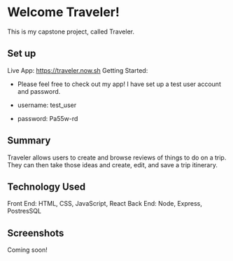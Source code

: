 # Welcome Traveler!

This is my capstone project, called Traveler.

## Set up

Live App: https://traveler.now.sh
Getting Started: 
 - Please feel free to check out my app! I have set up a test user account and password.

 - username: test_user
 - password: Pa55w-rd

## Summary

Traveler allows users to create and browse reviews of things to do on a trip. They can then take those ideas and create, edit, and save a trip itinerary.

## Technology Used

Front End: HTML, CSS, JavaScript, React
Back End: Node, Express, PostresSQL

## Screenshots

Coming soon!